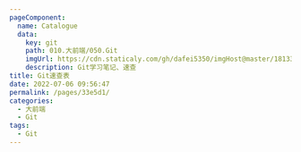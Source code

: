 ```yaml
---
pageComponent:
  name: Catalogue
  data: 
    key: git
    path: 010.大前端/050.Git
    imgUrl: https://cdn.staticaly.com/gh/dafei5350/imgHost@master/18133.4bs17n5t2m00.webp
    description: Git学习笔记、速查
title: Git速查表
date: 2022-07-06 09:56:47
permalink: /pages/33e5d1/
categories:
  - 大前端
  - Git
tags:
  - Git
---
```

